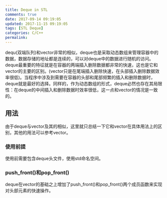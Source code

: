 ```yaml
---
title: Deque in STL
comments: true
date: 2017-09-14 09:19:05
updated: 2017-11-15 09:19:05
tags: [STL Deque]
categories: C/C++
permalink:
---
```



dequ(双端队列)和vector非常的相似，deque也是采取动态数组来管理容器中的数据，数据存储的地址都是连续的，可以对deque中的数据进行随机的访问。deque最重要的特征就是在容器的两端插入删除数据都非常的快速，这也是它和vector的主要的区别。(vector只是在尾端插入删除快速，在头部插入删除数据效率很低)。当程序中涉及到需要在容器的头部和尾部频繁的插入和删除数据时，deque就是最好的选择。同样的，作为动态数组的形式，deque必然也存在其局限性：在deque的中间插入和删除数据时效率很低，这一点和vector的情况是一致的。
## 用法

由于deque与vector及其的相似，这里就只总结一下它和vector在具体用法上的区别，其他的用法可以参考vector。
### 使用前提

使用前需要包含deque头文件，使用std命名空间。
### push_front()和pop_front()

deque在vector的基础之上增加了push_front()和pop_front()两个成员函数来实现对头部元素的快速操作。
